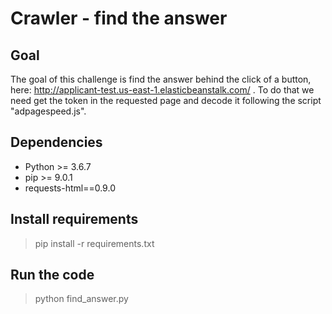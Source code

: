 # Crawler - find the answer

## Goal
The goal of this challenge is find the answer behind the click  of a button, here: http://applicant-test.us-east-1.elasticbeanstalk.com/ . To do that we need get the token in the requested page and decode it following the script "adpagespeed.js".

## Dependencies
* Python >= 3.6.7  
* pip >= 9.0.1
* requests-html==0.9.0

## Install requirements
> pip install -r requirements.txt  

## Run the code
> python find_answer.py
